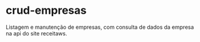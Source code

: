 # crud-empresas
Listagem e manutenção de empresas, com consulta de dados da empresa na api do site receitaws.
